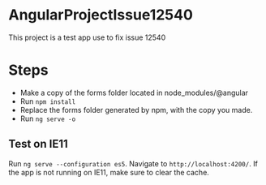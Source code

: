 # AngularProjectIssue12540
This project is a test app use to fix issue 12540

# Steps
- Make a copy of the forms folder located in node_modules/@angular
- Run `npm install`
- Replace the forms folder generated by npm, with the copy you made.
- Run `ng serve -o`

## Test on IE11
Run `ng serve --configuration es5`. Navigate to `http://localhost:4200/`. 
If the app is not running on IE11, make sure to clear the cache.
